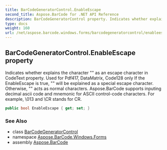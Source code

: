 ```yaml
---
title: BarCodeGeneratorControl.EnableEscape
second_title: Aspose.BarCode for .NET API Reference
description: BarCodeGeneratorControl property. Indicates whether explains the character  as an escape character in CodeText property. Used for Pdf417 DataMatrix Code128 only If the EnableEscape is true  will be explained as a special escape character. Otherwise  acts as normal characters. Aspose.BarCode supports inputing decimal ascii code and mnemonic for ASCII controlcode characters. For example 013 and CR stands for CR
type: docs
weight: 160
url: /net/aspose.barcode.windows.forms/barcodegeneratorcontrol/enableescape/
---
```

## BarCodeGeneratorControl.EnableEscape property

Indicates whether explains the character "\" as an escape character in CodeText property. Used for Pdf417, DataMatrix, Code128 only If the EnableEscape is true, "\" will be explained as a special escape character. Otherwise, "\" acts as normal characters. Aspose.BarCode supports inputing decimal ascii code and mnemonic for ASCII control-code characters. For example, \013 and \\CR stands for CR.

```csharp
public bool EnableEscape { get; set; }
```

### See Also

* class [BarCodeGeneratorControl](../)
* namespace [Aspose.BarCode.Windows.Forms](../../barcodegeneratorcontrol/)
* assembly [Aspose.BarCode](../../../)


